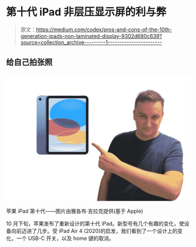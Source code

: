 # 第十代 iPad 非层压显示屏的利与弊

> 原文：<https://medium.com/codex/pros-and-cons-of-the-10th-generation-ipads-non-laminated-display-9302d680c639?source=collection_archive---------1----------------------->

## 给自己拍张照

![](img/8ee6fbf2c13e7effe711741b34c76ff6.png)

苹果 iPad 第十代——图片由雅各布·吉拉克提供(基于 Apple)

10 月下旬，苹果发布了重新设计的第十代 iPad。新型号有几个有趣的变化，使设备向前迈进了几步。受 iPad Air 4 (2020)的启发，我们看到了一个设计上的变化，一个 USB-C 开关，以及 home 键的取消。